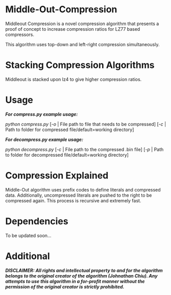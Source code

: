 # Middle-Out-Compression

Middleout Compression is a novel compression algorithm that presents a proof of concept to increase compression ratios for LZ77 based compressors.

This algorithm uses top-down and left-right compression simultaneously.

# Stacking Compression Algorithms

Middleout is stacked upon lz4 to give higher compression ratios.

# Usage

*__For compress.py example usage:__*

*python compress.py* [*-o* | File path to file that needs to be compressed] [*-c* | Path to folder for compressed file/default=working directory]

*__For decompress.py example usage:__*

*python decompress.py* [*-c* | File path to the compressed .bin file] [*-p* | Path to folder for decompressed file/default=working directory]

# Compression Explained

Middle-Out algorithm uses prefix codes to define literals and compressed data. Additionally, uncompressed literals are pushed to the right to be compressed again. This process is recursive and extremely fast.

# Dependencies

To be updated soon...

# Additional

__*DISCLAIMER: All rights and intellectual property to and for the algorithm belongs to the original creator of the algorithm (Johnathan Chiu). Any attempts to use this algorithm in a for-profit manner without the permission of the original creator is strictly prohibited.*__
